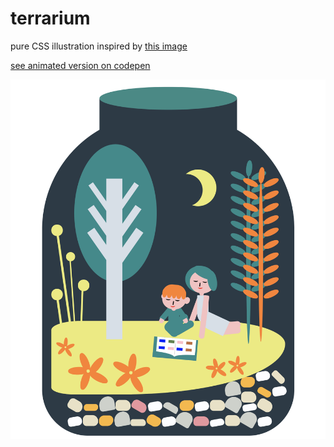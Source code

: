 # terrarium

pure CSS illustration inspired by [this image](https://i.pinimg.com/736x/57/de/35/57de3579bc5a28f3a2ef3d40c45138a8--illustration-art-terrarium-illustration.jpg)

[see animated version on codepen](https://codepen.io/twelve13/full/ZdaapG)

![css terrarium](terrarium-screenshot.png)
